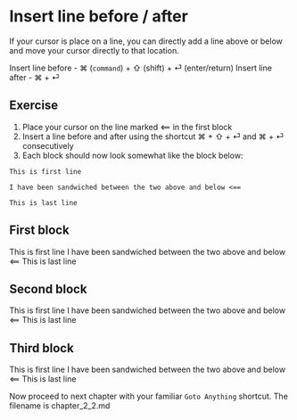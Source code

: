Insert line before / after
===========================

If your cursor is place on a line, you can directly add a line above or below
and move your cursor directly to that location.

Insert line before - ⌘ (`command`) + ⇧ (shift) + ⏎ (enter/return)
Insert line after - ⌘ + ⏎

Exercise
---------

1. Place your cursor on the line marked <== in the first block
2. Insert a line before and after using the shortcut ⌘ + ⇧ + ⏎ and ⌘ + ⏎
   consecutively
3. Each block should now look somewhat like the block below:

```
This is first line

I have been sandwiched between the two above and below <==

This is last line
```

First block
------------

This is first line
I have been sandwiched between the two above and below <==
This is last line

Second block
------------

This is first line
I have been sandwiched between the two above and below <==
This is last line


Third block
------------

This is first line
I have been sandwiched between the two above and below <==
This is last line

Now proceed to next chapter with your familiar `Goto Anything` shortcut. The 
filename is chapter_2_2.md
